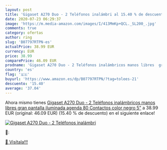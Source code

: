 ```yaml
---
layout: post
title: 'Gigaset A270 Duo - 2 Teléfonos inalámbri al 15.40 % de descuento'
date: 2020-07-23 06:29:37
image: 'https://m.media-amazon.com/images/I/413MmKp+QCL._SL200_.jpg'
comments: true
category: ofertas
author: ring
slug: 'B07797RTPN-es'
actualPrice: 38.99 EUR
currency: EUR
price: 38.99
comparePrice: 46.09 EUR
prodname: 'Gigaset A270 Duo - 2 Teléfonos inalámbricos manos libres  gran pantalla iluminada  agenda 80 Contactos  color negro  5"'
country: 'es'
flag: '🇪🇸'
buyurl: 'https://www.amazon.es/dp/B07797RTPN/?tag=tolees-21'
descuento: '15.40'
average: '37.04'
---
```


Ahora mismo tienes [Gigaset A270 Duo - 2 Teléfonos inalámbricos manos libres  gran pantalla iluminada  agenda 80 Contactos  color negro  5"](https://www.amazon.es/dp/B07797RTPN/?tag=tolees-21) a 38.99 EUR (original: 46.09 EUR) (15.40 %  de descuento) en el siguiente enlace!

[![Gigaset A270 Duo - 2 Teléfonos inalámbri](https://m.media-amazon.com/images/I/413MmKp+QCL._SL200_.jpg)](https://www.amazon.es/dp/B07797RTPN/?tag=tolees-21)

🔎:


[🛒 Visítala!!!](https://www.amazon.es/dp/B07797RTPN/?tag=tolees-21)
